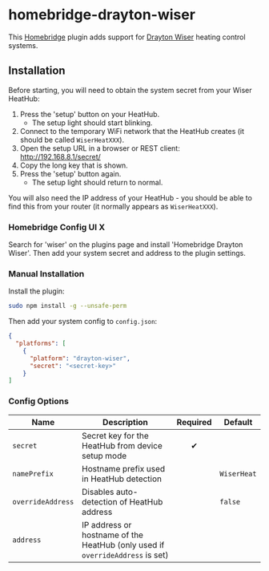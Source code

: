 # homebridge-drayton-wiser

This [Homebridge](https://homebridge.io) plugin adds support for [Drayton Wiser](https://wiser.draytoncontrols.co.uk/)
heating control systems.

## Installation

Before starting, you will need to obtain the system secret from your Wiser HeatHub:

1. Press the 'setup' button on your HeatHub.
   - The setup light should start blinking.
2. Connect to the temporary WiFi network that the HeatHub creates (it should be called `WiserHeatXXX`).
3. Open the setup URL in a browser or REST client: http://192.168.8.1/secret/
4. Copy the long key that is shown.
5. Press the 'setup' button again.
   - The setup light should return to normal.

You will also need the IP address of your HeatHub - you should be able to find this from your router (it normally
appears as `WiserHeatXXX`).

### Homebridge Config UI X

Search for 'wiser' on the plugins page and install 'Homebridge Drayton Wiser'. Then add your system secret and address
to the plugin settings.

### Manual Installation

Install the plugin:

```sh
sudo npm install -g --unsafe-perm
```

Then add your system config to `config.json`:

```json
{
  "platforms": [
    {
      "platform": "drayton-wiser",
      "secret": "<secret-key>"
    }
]
```

### Config Options

| Name              | Description                                       | Required | Default     |
| ----------------- | ------------------------------------------------- | :------: | ----------- |
| `secret`          | Secret key for the HeatHub from device setup mode | ✔        |             |
| `namePrefix`      | Hostname prefix used in HeatHub detection         |          | `WiserHeat` |
| `overrideAddress` | Disables auto-detection of HeatHub address        |          | `false`     |
| `address`         | IP address or hostname of the HeatHub (only used if `overrideAddress` is set) | | |
